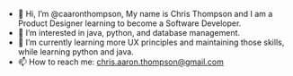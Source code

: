 - 👋 Hi, I’m @caaronthompson, My name is Chris Thompson and I am a Product Designer learning to become a Software Developer.
- 👀 I’m interested in java, python, and database management.
- 🌱 I’m currently learning more UX principles and maintaining those skills, while learning python and java.
- 📫 How to reach me: chris.aaron.thompson@gmail.com

<!---
caaronthompson/caaronthompson is a ✨ special ✨ repository because its `README.md` (this file) appears on your GitHub profile.
You can click the Preview link to take a look at your changes.
--->
